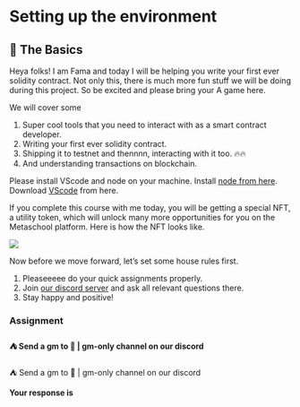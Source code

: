 ﻿# Setting up the environment

## **🔮 The Basics**

Heya folks! I am Fama and today I will be helping you write your first ever solidity contract. Not only this, there is much more fun stuff we will be doing during this project. So be excited and please bring your A game here.  
  
We will cover some  
  
1. Super cool tools that you need to interact with as a smart contract developer.  
2. Writing your first ever solidity contract.  
3. Shipping it to testnet and thennnn, interacting with it too. 🔥🔥  
4. And understanding transactions on blockchain.

Please install VScode and node on your machine. Install [node from here](https://nodejs.org/en/). Download [VScode](https://code.visualstudio.com/) from here.

If you complete this course with me today, you will be getting a special NFT, a utility token, which will unlock many more opportunities for you on the Metaschool platform. Here is how the NFT looks like.

![](https://lh3.googleusercontent.com/XA90aG5m4td1tcxoknDWavsFAFTULftVrzyhnLu8oM5AwEXm93ZChVq5D1h9gqkhMKPKHBkuOzyeA7jMjzogVRngAshjOaLsQo5lsn2U8ZtLt-jUMfZ0gzY5K2B7NdIM8oju6Lhw)

Now before we move forward, let’s set some house rules first.  
  
1. Pleaseeeee do your quick assignments properly.  
2. Join [our discord server](https://discord.gg/vbVMUwXWgc)  and ask all relevant questions there.  
3. Stay happy and positive!

### Assignment

#### ⛺️ Send a gm to 🌈 | gm-only channel on our discord

⛺️ Send a gm to 🌈 | gm-only channel on our discord

**Your response is**
